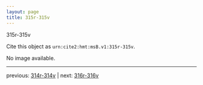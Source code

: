```yaml
---
layout: page
title: 315r-315v
---
```


315r-315v

Cite this object as `urn:cite2:hmt:msB.v1:315r-315v`.

No image available. 



---

previous: [314r-314v](../314r-314v/) | next: [316r-316v](../316r-316v/)
